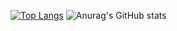 [![Top Langs](https://github-readme-stats.vercel.app/api/top-langs/?username=luolangeigei)](https://github.com/anuraghazra/github-readme-stats)
![Anurag's GitHub stats](https://github-readme-stats.vercel.app/api?username=luolangeigei&count_private=true)

